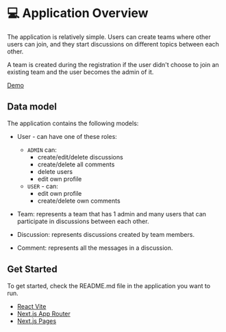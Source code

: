 # 💻 Application Overview

The application is relatively simple. Users can create teams where other users can join, and they start discussions on different topics between each other.

A team is created during the registration if the user didn't choose to join an existing team and the user becomes the admin of it.

[Demo](https://bulletproof-react-app.netlify.app)

## Data model

The application contains the following models:

- User - can have one of these roles:

  - `ADMIN` can:
    - create/edit/delete discussions
    - create/delete all comments
    - delete users
    - edit own profile
  - `USER` - can:
    - edit own profile
    - create/delete own comments

- Team: represents a team that has 1 admin and many users that can participate in discussions between each other.

- Discussion: represents discussions created by team members.

- Comment: represents all the messages in a discussion.

## Get Started

To get started, check the README.md file in the application you want to run.

- [React Vite](../apps/react-vite/README.md)
- [Next.js App Router](../apps/nextjs-app/README.md)
- [Next.js Pages](../apps/nextjs-pages/README.md)
